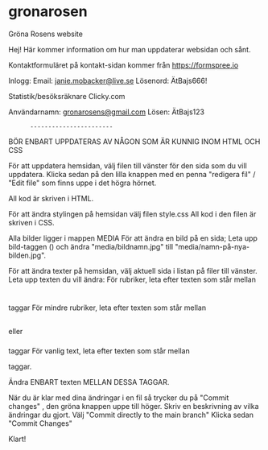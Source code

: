 # gronarosen
Gröna Rosens website

Hej! Här kommer information om hur man uppdaterar websidan och sånt.

Kontaktformuläret på kontakt-sidan kommer från
https://formspree.io

Inlogg:  Email: janie.mobacker@live.se
          Lösenord: ÄtBajs666!

Statistik/besöksräknare
Clicky.com

Användarnamn: gronarosens@gmail.com
Lösen: ÄtBajs123

          -----------------------
          
BÖR ENBART UPPDATERAS AV NÅGON SOM ÄR KUNNIG INOM HTML OCH CSS

För att uppdatera hemsidan, välj filen till vänster för den sida som du vill uppdatera.
Klicka sedan på den lilla knappen med en penna "redigera fil" / "Edit file" som finns uppe i det högra hörnet. 

All kod är skriven i HTML. 

För att ändra stylingen på hemsidan välj filen style.css
All kod i den filen är skriven i CSS. 

Alla bilder ligger i mappen MEDIA
För att ändra en bild på en sida; Leta upp bild-taggen (<img>) och ändra "media/bildnamn.jpg" till "media/namn-på-nya-bilden.jpg".


För att ändra texter på hemsidan, välj aktuell sida i listan på filer till vänster.
Leta upp texten du vill ändra:
För rubriker, leta efter texten som står mellan <h1> </h1> taggar
För mindre rubriker, leta efter texten som står  mellan <h2> </h2> eller <h3> </h3> taggar
För vanlig text, leta efter texten som står mellan <p> </p> taggar.

Ändra ENBART texten MELLAN DESSA TAGGAR. 

När du är klar med dina ändringar i en fil så trycker du på "Commit changes" , den gröna knappen uppe till höger. 
Skriv en beskrivning av vilka ändringar du gjort. 
Välj "Commit directly to the main branch"
Klicka sedan "Commit Changes"

Klart!
